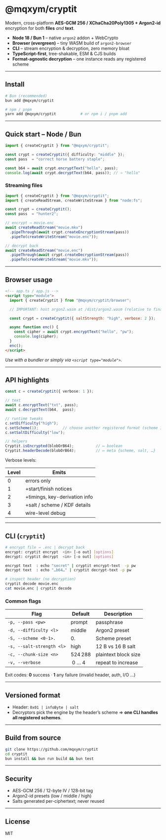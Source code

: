# @mqxym/cryptit

Modern, cross-platform **AES-GCM 256 / XChaCha20Poly1305 + Argon2-id** encryption for both **files** *and* **text**.

* **Node 18 / Bun 1** – native `argon2` addon + WebCrypto
* **Browser (evergreen)** – tiny WASM build of `argon2-browser`
* **CLI** – stream encryption & decryption, zero memory bloat
* **TypeScript-first**, tree-shakable, ESM & CJS builds
* **Format-agnostic decryption** – one instance reads any registered scheme

---

## Install

```bash
# Bun (recommended)
bun add @mqxym/cryptit

# npm / pnpm
yarn add @mqxym/cryptit           # or npm i / pnpm add
```

---

## Quick start – Node / Bun

```ts
import { createCryptit } from "@mqxym/cryptit";

const crypt = createCryptit({ difficulty: "middle" });
const pass  = "correct horse battery staple";

const b64 = await crypt.encryptText("hello", pass);
console.log(await crypt.decryptText(b64, pass)); // → "hello"
```

### Streaming files

```ts
import { createCryptit } from "@mqxym/cryptit";
import { createReadStream, createWriteStream } from "node:fs";

const crypt = createCryptit();
const pass  = "hunter2";

// encrypt → movie.enc
await createReadStream("movie.mkv")
  .pipeThrough(await crypt.createEncryptionStream(pass))
  .pipeTo(createWriteStream("movie.enc"));

// decrypt back
await createReadStream("movie.enc")
  .pipeThrough(await crypt.createDecryptionStream(pass))
  .pipeTo(createWriteStream("movie.mkv"));
```

---

## Browser usage

```html
<!-- app.ts / app.js -->
<script type="module">
  import { createCryptit } from "@mqxym/cryptit/browser";

  // IMPORTANT: host argon2.wasm at /dist/argon2.wasm (relative to final HTML)

  const crypt = createCryptit({ saltStrength: "high", verbose: 2 });

  async function enc() {
    const cipher = await crypt.encryptText("hello", "pw");
    console.log(cipher);
  }
  enc();
</script>
```

*Use with a bundler or simply via `<script type="module">`.*

---

## API highlights

```ts
const c = createCryptit({ verbose: 1 });

// text
await c.encryptText("txt", pass);
await c.decryptText(b64,  pass);

// runtime tweaks
c.setDifficulty("high");
c.setScheme(1);           // choose another registered format (scheme 1 = XChaCha20Poly1305)
c.setSaltDifficulty("low");

// helpers
Cryptit.isEncrypted(blobOrB64);          // ↦ boolean
Cryptit.headerDecode(blobOrB64);         // ↦ meta {scheme, salt, …}
```

Verbose levels:

| Level | Emits                         |
| ----- | ----------------------------- |
| 0     | errors only                   |
| 1     | +start/finish notices         |
| 2     | +timings, key-derivation info |
| 3     | +salt / scheme / KDF details |
| 4     | wire-level debug              |

---

## CLI (`cryptit`)

```bash
# encrypt file → .enc | decrypt back
encrypt: cryptit encrypt  <in> [-o out] [options]
decrypt: cryptit decrypt  <in> [-o out] [options]

encrypt text  : echo "secret" | cryptit encrypt-text  -p pw
decrypt text  : echo "…b64…" | cryptit decrypt-text -p pw

# inspect header (no decryption)
cryptit decode movie.enc
cat movie.enc | cryptit decode
```

### Common flags

| Flag                      | Default | Description          |
| ------------------------- | ------- | -------------------- |
| `-p, --pass <pw>`         | prompt  | passphrase           |
| `-d, --difficulty <l>`    | middle  | Argon2 preset        |
| `-S, --scheme <0-1>. `    | 0.      | Scheme preset        |
| `-s, --salt-strength <l>` | high    | 12 B vs 16 B salt    |
| `-c, --chunk-size <n>`    | 524 288 | plaintext block size |
| `-v, --verbose`           |  0 … 4  | repeat to increase   |

Exit codes: **0** success · **1** any failure (invalid header, auth, I/O …)

---

## Versioned format

* Header: `0x01 | infoByte | salt`
* Decryptors pick the engine by the header’s scheme ⇒ **one CLI handles all registered schemes**.

---

## Build from source

```bash
git clone https://github.com/mqxym/cryptit
cd cryptit
bun install && bun run build && bun test
```

---

## Security

* AES-GCM 256 / 12-byte IV / 128-bit tag
* Argon2-id presets (low / middle / high)
* Salts generated per-ciphertext; never reused

---

## License

MIT
